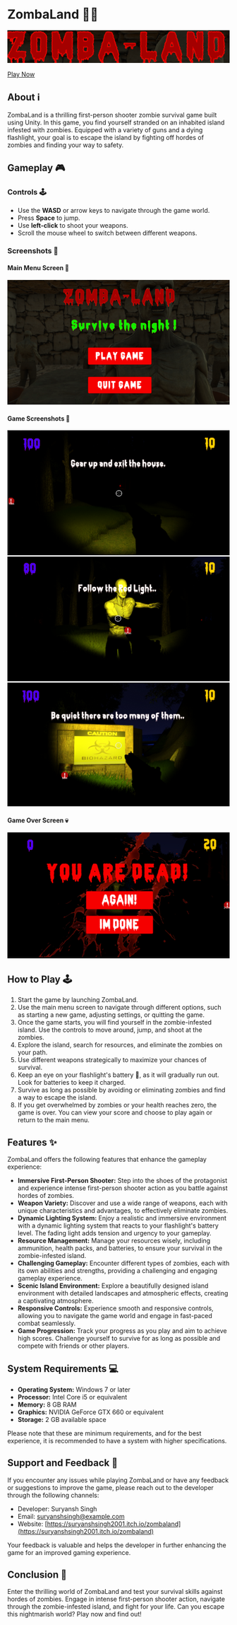 # ZombaLand 🧟‍♂️

![TileArt](https://github.com/suryanshsingh2001/ZombaLand/blob/main/Screenshots/TitleArt.png)

[Play Now](https://suryanshsingh2001.itch.io/zombaland)

## About ℹ️
ZombaLand is a thrilling first-person shooter zombie survival game built using Unity. In this game, you find yourself stranded on an inhabited island infested with zombies. Equipped with a variety of guns and a dying flashlight, your goal is to escape the island by fighting off hordes of zombies and finding your way to safety.

## Gameplay 🎮

### Controls 🕹️
- Use the **WASD** or arrow keys to navigate through the game world.
- Press **Space** to jump.
- Use **left-click** to shoot your weapons.
- Scroll the mouse wheel to switch between different weapons.

### Screenshots 📸

#### Main Menu Screen 🏁
![Main Menu](https://github.com/suryanshsingh2001/ZombaLand/blob/main/Screenshots/MainMenu.png)

#### Game Screenshots 🎥
![Game 1](https://github.com/suryanshsingh2001/ZombaLand/blob/main/Screenshots/Game%201.png)
![Game 2](https://github.com/suryanshsingh2001/ZombaLand/blob/main/Screenshots/Game%202.png)
![Game 3](https://github.com/suryanshsingh2001/ZombaLand/blob/main/Screenshots/Game%203.png)

#### Game Over Screen 💀
![GameOver](https://github.com/suryanshsingh2001/ZombaLand/blob/main/Screenshots/GameOver.png)

## How to Play 🕹️

1. Start the game by launching ZombaLand.
2. Use the main menu screen to navigate through different options, such as starting a new game, adjusting settings, or quitting the game.
3. Once the game starts, you will find yourself in the zombie-infested island. Use the controls to move around, jump, and shoot at the zombies.
4. Explore the island, search for resources, and eliminate the zombies on your path.
5. Use different weapons strategically to maximize your chances of survival.
6. Keep an eye on your flashlight's battery 🔋, as it will gradually run out. Look for batteries to keep it charged.
7. Survive as long as possible by avoiding or eliminating zombies and find a way to escape the island.
8. If you get overwhelmed by zombies or your health reaches zero, the game is over. You can view your score and choose to play again or return to the main menu.

## Features ✨

ZombaLand offers the following features that enhance the gameplay experience:

- **Immersive First-Person Shooter:** Step into the shoes of the protagonist and experience intense first-person shooter action as you battle against hordes of zombies.
- **Weapon Variety:** Discover and use a wide range of weapons, each with unique characteristics and advantages, to effectively eliminate zombies.
- **Dynamic Lighting System:** Enjoy a realistic and immersive environment with a dynamic lighting system that reacts to your flashlight's battery level. The fading light adds tension and urgency to your gameplay.
- **Resource Management:** Manage your resources wisely, including ammunition, health packs, and batteries, to ensure your survival in the zombie-infested island.
- **Challenging Gameplay:** Encounter different types of zombies, each with its own abilities and strengths, providing a challenging and engaging gameplay experience.
- **Scenic Island Environment:** Explore a beautifully designed island environment with detailed landscapes and atmospheric effects, creating a captivating atmosphere.
- **Responsive Controls:** Experience smooth and responsive controls, allowing you to navigate the game world and engage in fast-paced combat seamlessly.
- **Game Progression:** Track your progress as you play and aim to achieve high scores. Challenge yourself to survive for as long as possible and compete with friends or other players.

## System Requirements 💻

- **Operating System:** Windows 7 or later
- **Processor:** Intel Core i5 or equivalent
- **Memory:** 8 GB RAM
- **Graphics:** NVIDIA GeForce GTX 660 or equivalent
- **Storage:** 2 GB available space

Please note that these are minimum requirements, and for the best experience, it is recommended to have a system with higher specifications.

## Support and Feedback 🤝

If you encounter any issues while playing ZombaLand or have any feedback or suggestions to improve the game, please reach out to the developer through the following channels:

- Developer: Suryansh Singh
- Email: [suryanshsingh@example.com](mailto:suryanshsingh@example.com)
- Website: [https://suryanshsingh2001.itch.io/zombaland](https://suryanshsingh2001.itch.io/zombaland)

Your feedback is valuable and helps the developer in further enhancing the game for an improved gaming experience.

## Conclusion 🏁

Enter the thrilling world of ZombaLand and test your survival skills against hordes of zombies. Engage in intense first-person shooter action, navigate through the zombie-infested island, and fight for your life. Can you escape this nightmarish world? Play now and find out!
